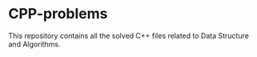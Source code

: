 # CPP-problems
This repository contains all the solved C++ files related to Data Structure and Algorithms.
